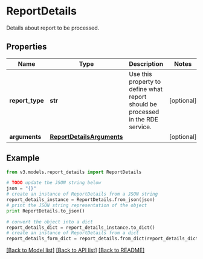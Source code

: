 # ReportDetails

Details about report to be processed.

## Properties
Name | Type | Description | Notes
------------ | ------------- | ------------- | -------------
**report_type** | **str** | Use this property to define what report should be processed in the RDE service. | [optional] 
**arguments** | [**ReportDetailsArguments**](ReportDetailsArguments.md) |  | [optional] 

## Example

```python
from v3.models.report_details import ReportDetails

# TODO update the JSON string below
json = "{}"
# create an instance of ReportDetails from a JSON string
report_details_instance = ReportDetails.from_json(json)
# print the JSON string representation of the object
print ReportDetails.to_json()

# convert the object into a dict
report_details_dict = report_details_instance.to_dict()
# create an instance of ReportDetails from a dict
report_details_form_dict = report_details.from_dict(report_details_dict)
```
[[Back to Model list]](../README.md#documentation-for-models) [[Back to API list]](../README.md#documentation-for-api-endpoints) [[Back to README]](../README.md)


